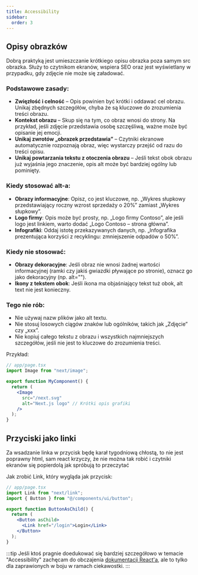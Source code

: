 ```yaml
---
title: Accessibility
sidebar:
  order: 3
---
```


## Opisy obrazków

Dobrą praktyką jest umieszczanie krótkiego opisu obrazka poza samym src obrazka. Służy to czytnikom ekranów, wspiera SEO oraz jest wyświetlany w przypadku, gdy zdjęcie nie może się załadować.

### Podstawowe zasady:

- **Zwięzłość i celność** – Opis powinien być krótki i oddawać cel obrazu. Unikaj zbędnych szczegółów, chyba że są kluczowe do zrozumienia treści obrazu.
- **Kontekst obrazu** – Skup się na tym, co obraz wnosi do strony. Na przykład, jeśli zdjęcie przedstawia osobę szczęśliwą, ważne może być opisanie jej emocji.
- **Unikaj zwrotów „obrazek przedstawia”** – Czytniki ekranowe automatycznie rozpoznają obraz, więc wystarczy przejść od razu do treści opisu.
- **Unikaj powtarzania tekstu z otoczenia obrazu** – Jeśli tekst obok obrazu już wyjaśnia jego znaczenie, opis alt może być bardziej ogólny lub pominięty.

### Kiedy stosować alt-a:

- **Obrazy informacyjne**: Opisz, co jest kluczowe, np. „Wykres słupkowy przedstawiający roczny wzrost sprzedaży o 20%” zamiast „Wykres słupkowy”.
- **Logo firmy**: Opis może być prosty, np. „Logo firmy Contoso”, ale jeśli logo jest linkiem, warto dodać „Logo Contoso – strona główna”.
- **Infografiki**: Oddaj istotę przekazywanych danych, np. „Infografika prezentująca korzyści z recyklingu: zmniejszenie odpadów o 50%”.

### Kiedy nie stosować:

- **Obrazy dekoracyjne**: Jeśli obraz nie wnosi żadnej wartości informacyjnej (ramki czy jakiś gwiazdki pływające po stronie), oznacz go jako dekoracyjny (np. alt="").
- **Ikony z tekstem obok**: Jeśli ikona ma objaśniający tekst tuż obok, alt text nie jest konieczny.

### Tego nie rób:

- Nie używaj nazw plików jako alt textu.
- Nie stosuj losowych ciągów znaków lub ogólników, takich jak „Zdjęcie” czy „xxx”.
- Nie kopiuj całego tekstu z obrazu i wszystkich najmniejszych szczegółów, jeśli nie jest to kluczowe do zrozumienia treści.

Przykład:

```jsx {8}
// app/page.tsx
import Image from "next/image";

export function MyComponent() {
  return (
    <Image
      src="/next.svg"
      alt="Next.js logo" // Krótki opis grafiki
    />
  );
}
```

## Przyciski jako linki

Za wsadzanie linka w przycisk będę karał tygodniową chłostą, to nie jest poprawny html, sam react krzyczy, że nie można tak robić i czytniki ekranów się popierdolą jak spróbują to przeczytać

Jak zrobić Link, który wygląda jak przycisk:

```jsx
// app/page.tsx
import Link from "next/link";
import { Button } from "@/components/ui/button";

export function ButtonAsChild() {
  return (
    <Button asChild>
      <Link href="/login">Login</Link>
    </Button>
  );
}
```

:::tip
Jeśli ktoś pragnie doedukować się bardziej szczegółowo w temacie "Accessibility" zachęcam do obczajenia [dokumentacji React'a](https://legacy.reactjs.org/docs/accessibility.html), ale to tylko dla zaprawionych w boju w ramach ciekawostki.
:::
